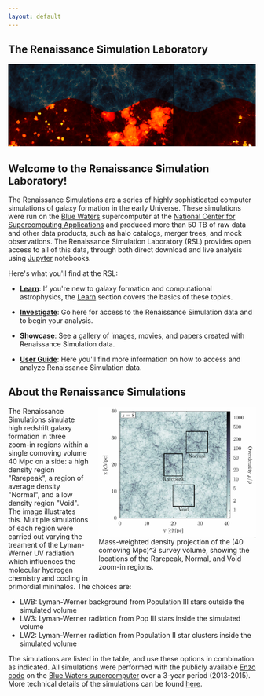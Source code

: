 ```yaml
---
layout: default
---
```


## The Renaissance Simulation Laboratory

![Renaissance Simulations](images/renaissance_sims.png)

## Welcome to the Renaissance Simulation Laboratory!

The Renaissance Simulations are a series of highly sophisticated computer
simulations of galaxy formation in the early Universe. These simulations
were run on the [Blue Waters](https://bluewaters.ncsa.illinois.edu/)
supercomputer at the [National Center for Supercomputing
Applications](http://www.ncsa.illinois.edu/) and produced more than 50 TB
of raw data and other data products, such as halo catalogs, merger trees,
and mock observations. The Renaissance Simulation Laboratory (RSL) provides
open access to all of this data, through both direct download and live
analysis using [Jupyter](http://jupyter.org/) notebooks.

Here's what you'll find at the RSL:

 - [**Learn**](learn.html): If you're new to galaxy formation and
   computational astrophysics, the [Learn](learn.html) section
   covers the basics of these topics.

 - [**Investigate**](investigate.html): Go here for access to the Renaissance
   Simulation data and to begin your analysis.

 - [**Showcase**](showcase.html): See a gallery of images, movies, and papers
   created with Renaissance Simulation data.

 - [**User Guide**](user_guide.html): Here you'll find more information
   on how to access and analyze Renaissance Simulation data.

## About the Renaissance Simulations
<figure style="display: table; float: right; margin: 0 0 20px 20px;">
<a href="somewhere">
<img src="images/ApJ_projection_all.PNG" width="320" style="float: right;"/></a>
<figcaption style="display: table-caption; caption-side: bottom;">
Mass-weighted density projection of the (40 comoving Mpc)^3 survey volume, showing the locations of the 
Rarepeak, Normal, and Void zoom-in regions. 
</figcaption>
</figure>

The Renaissance Simulations simulate high redshift galaxy formation in three zoom-in regions 
within a single comoving volume 40 Mpc on a side: a high density region "Rarepeak", 
a region of average density "Normal", and a low density region "Void". The image illustrates this. 
Multiple simulations of each region were carried out varying the treament of the Lyman-Werner 
UV radiation which influences the molecular hydrogen chemistry and cooling in primordial minihalos. 
The choices are:
- LWB: Lyman-Werner background from Population III stars outside the simulated volume
- LW3: Lyman-Werner radiation from Pop III stars inside the simulated volume
- LW2: Lyman-Werner radiation from Population II star clusters inside the simulated volume

The simulations are listed in the table, and use these options in combination as indicated.
All simulations were performed with the publicly available [Enzo code](http://enzo-project.org) on
the [Blue Waters supercomputer](https://bluewaters.ncsa.illinois.edu/blue-waters-overview) over a 3-year period (2013-2015). 
More technical details of the simulations can be found [here](sim_details.html).

